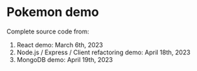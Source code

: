 # Pokemon demo
Complete source code from:

1. React demo: March 6th, 2023
2. Node.js / Express / Client refactoring demo: April 18th, 2023
3. MongoDB demo: April 19th, 2023
